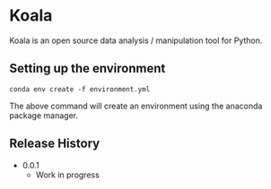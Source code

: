 # Koala

Koala is an open source data analysis / manipulation tool for Python.

## Setting up the environment

`conda env create -f environment.yml`

The above command will create an environment using the anaconda package manager.



## Release History

* 0.0.1
    * Work in progress
